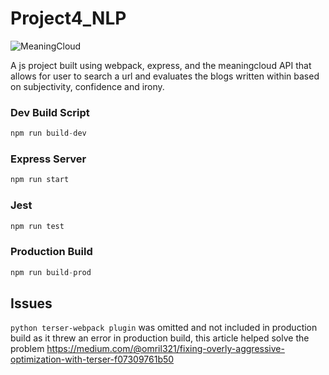 # Project4_NLP

![MeaningCloud](https://www.meaningcloud.com/wp-content/uploads/2015/09/LogoMeaningCloud650x264.png)

A js project built using webpack, express, and the meaningcloud API that allows for user to search a url and evaluates the blogs written within based on subjectivity, confidence and irony.

### Dev Build Script

```python
npm run build-dev
```

### Express Server

```python
npm run start
```

### Jest

```python
npm run test
```

### Production Build

```python
npm run build-prod
```

## Issues
```python terser-webpack plugin``` was omitted and not included in production build as it threw an error in production build, this article helped solve the problem
https://medium.com/@omril321/fixing-overly-aggressive-optimization-with-terser-f07309761b50
